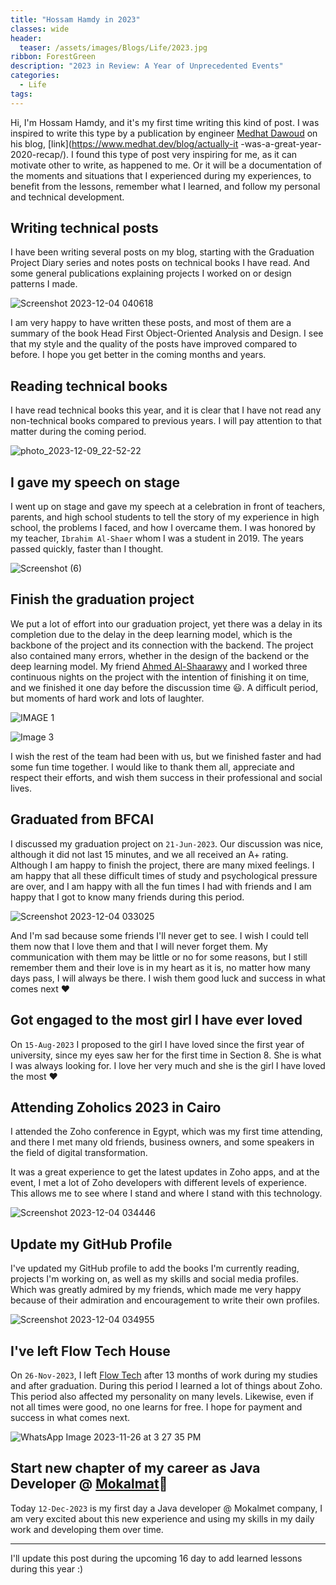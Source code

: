 ```yaml
---
title: "Hossam Hamdy in 2023"
classes: wide
header:
  teaser: /assets/images/Blogs/Life/2023.jpg
ribbon: ForestGreen
description: "2023 in Review: A Year of Unprecedented Events"
categories:
  - Life
tags:
---
```


Hi, I'm Hossam Hamdy, and it's my first time writing this kind of post. I was inspired to write this type by a publication by engineer [Medhat Dawoud](https://twitter.com/med7atdawoud) on his blog, [link](https://www.medhat.dev/blog/actually-it -was-a-great-year-2020-recap/). I found this type of post very inspiring for me, as it can motivate other to write, as happened to me. Or it will be a documentation of the moments and situations that I experienced during my experiences, to benefit from the lessons, remember what I learned, and follow my personal and technical development.

## Writing technical posts

I have been writing several posts on my blog, starting with the Graduation Project Diary series and notes posts on technical books I have read. And some general publications explaining projects I worked on or design patterns I made.

![Screenshot 2023-12-04 040618](https://github.com/0xGhazy/0xGhazy/assets/60070427/f7b6e188-6a21-4b56-9a54-ee5d5ecd4498)

I am very happy to have written these posts, and most of them are a summary of the book Head First Object-Oriented Analysis and Design. I see that my style and the quality of the posts have improved compared to before. I hope you get better in the coming months and years.

## Reading technical books

I have read technical books this year, and it is clear that I have not read any non-technical books compared to previous years. I will pay attention to that matter during the coming period.

![photo_2023-12-09_22-52-22](https://github.com/0xGhazy/0xGhazy/assets/60070427/239df298-d226-46d1-92d4-8defe49d8667)

## I gave my speech on stage

I went up on stage and gave my speech at a celebration in front of teachers, parents, and high school students to tell the story of my experience in high school, the problems I faced, and how I overcame them. I was honored by my teacher, `Ibrahim Al-Shaer` whom I was a student in 2019. The years passed quickly, faster than I thought.

![Screenshot (6)](https://github.com/0xGhazy/0xGhazy/assets/60070427/a97569d0-b63d-4388-8691-bd95314b3cdc)

## Finish the graduation project

We put a lot of effort into our graduation project, yet there was a delay in its completion due to the delay in the deep learning model, which is the backbone of the project and its connection with the backend. The project also contained many errors, whether in the design of the backend or the deep learning model. My friend [Ahmed Al-Shaarawy](https://www.linkedin.com/in/marconoyet/) and I worked three continuous nights on the project with the intention of finishing it on time, and we finished it one day before the discussion time 😃. A difficult period, but moments of hard work and lots of laughter.

![IMAGE 1](https://github.com/0xGhazy/0xGhazy/assets/60070427/86470e98-cfda-4c0f-a4ca-bea6ad94e7ee)

![Image 3](https://github.com/0xGhazy/0xGhazy/assets/60070427/8686f9ef-6e5e-4151-8241-49f547c43281)

I wish the rest of the team had been with us, but we finished faster and had some fun time together. I would like to thank them all, appreciate and respect their efforts, and wish them success in their professional and social lives.

## Graduated from BFCAI

I discussed my graduation project on `21-Jun-2023`. Our discussion was nice, although it did not last 15 minutes, and we all received an A+ rating. Although I am happy to finish the project, there are many mixed feelings. I am happy that all these difficult times of study and psychological pressure are over, and I am happy with all the fun times I had with friends and I am happy that I got to know many friends during this period.

![Screenshot 2023-12-04 033025](https://github.com/0xGhazy/0xGhazy/assets/60070427/3916ca76-fb76-406a-939e-6de9d6b4257b)

And I'm sad because some friends I'll never get to see. I wish I could tell them now that I love them and that I will never forget them. My communication with them may be little or no for some reasons, but I still remember them and their love is in my heart as it is, no matter how many days pass, I will always be there. I wish them good luck and success in what comes next ❤

## Got engaged to the most girl I have ever loved

On `15-Aug-2023` I proposed to the girl I have loved since the first year of university, since my eyes saw her for the first time in Section 8. She is what I was always looking for. I love her very much and she is the girl I have loved the most ❤

## Attending Zoholics 2023 in Cairo

I attended the Zoho conference in Egypt, which was my first time attending, and there I met many old friends, business owners, and some speakers in the field of digital transformation.

It was a great experience to get the latest updates in Zoho apps, and at the event, I met a lot of Zoho developers with different levels of experience. This allows me to see where I stand and where I stand with this technology.

![Screenshot 2023-12-04 034446](https://github.com/0xGhazy/0xGhazy/assets/60070427/f8e5d1cb-f230-4d46-8661-039255ce73d4)


## Update my GitHub Profile

I've updated my GitHub profile to add the books I'm currently reading, projects I'm working on, as well as my skills and social media profiles. Which was greatly admired by my friends, which made me very happy because of their admiration and encouragement to write their own profiles.

![Screenshot 2023-12-04 034955](https://github.com/0xGhazy/0xGhazy/assets/60070427/4db83094-be7f-4aad-8fd8-9dbdd5d88779)

## I've left Flow Tech House 

On `26-Nov-2023`, I left [Flow Tech](https://www.linkedin.com/feed/update/urn:li:activity:7134533025891037184/) after 13 months of work during my studies and after graduation. During this period I learned a lot of things about Zoho. This period also affected my personality on many levels. Likewise, even if not all times were good, no one learns for free. I hope for payment and success in what comes next.

![WhatsApp Image 2023-11-26 at 3 27 35 PM](https://github.com/0xGhazy/0xGhazy/assets/60070427/d8e86a6b-83f6-4584-a1b4-31b730840b08)

## Start new chapter of my career as Java Developer @ [Mokalmat](https://www.linkedin.com/company/mokalmat/)🎉
Today `12-Dec-2023` is my first day a Java developer @ Mokalmet company, I am very excited about this new experience and using my skills in my daily work and developing them over time.

---
I'll update this post during the upcoming 16 day to add learned lessons during this year :)
